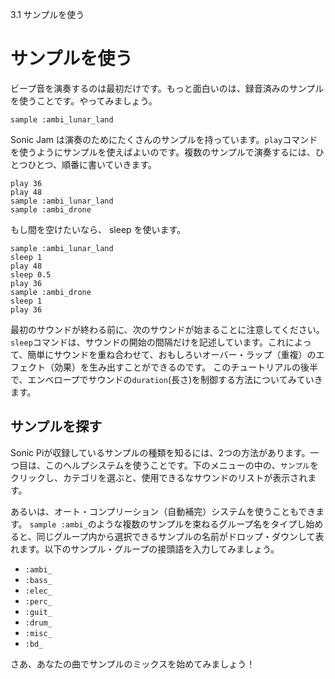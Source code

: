 3.1 サンプルを使う

# サンプルを使う

ビープ音を演奏するのは最初だけです。もっと面白いのは、録音済みのサンプルを使うことです。やってみましょう。

```
sample :ambi_lunar_land
```

Sonic Jam は演奏のためにたくさんのサンプルを持っています。`play`コマンドを使うようにサンプルを使えばよいのです。複数のサンプルで演奏するには、ひとつひとつ、順番に書いていきます。

```
play 36
play 48
sample :ambi_lunar_land
sample :ambi_drone
```

もし間を空けたいなら、 sleep を使います。

```
sample :ambi_lunar_land
sleep 1
play 48
sleep 0.5
play 36
sample :ambi_drone
sleep 1
play 36
```

最初のサウンドが終わる前に、次のサウンドが始まることに注意してください。`sleep`コマンドは、サウンドの開始の間隔だけを記述しています。これによって、簡単にサウンドを重ね合わせて、おもしろいオーバー・ラップ（重複）のエフェクト（効果）を生み出すことができるのです。
このチュートリアルの後半で、エンベロープでサウンドの`duration`(長さ)を制御する方法についてみていきます。

## サンプルを探す

Sonic Piが収録しているサンプルの種類を知るには、2つの方法があります。一つ目は、このヘルプシステムを使うことです。下のメニューの中の、`サンプル`をクリックし、カテゴリを選ぶと、使用できるなサウンドのリストが表示されます。

あるいは、オート・コンプリーション（自動補完）システムを使うこともできます。 `sample :ambi_`のような複数のサンプルを束ねるグループ名をタイプし始めると、同じグループ内から選択できるサンプルの名前がドロップ・ダウンして表れます。以下のサンプル・グループの接頭語を入力してみましょう。

* `:ambi_` 
* `:bass_`
* `:elec_`
* `:perc_`
* `:guit_`
* `:drum_`
* `:misc_`
* `:bd_`

さあ、あなたの曲でサンプルのミックスを始めてみましょう！
